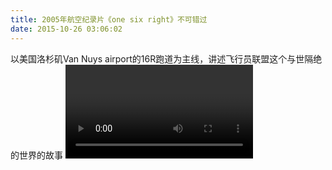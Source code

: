 ```yaml
---
title: 2005年航空纪录片《one six right》不可错过
date: 2015-10-26 03:06:02
---
```





以美国洛杉矶Van Nuys airport的16R跑道为主线，讲述飞行员联盟这个与世隔绝的世界的故事
<video>http://static.video.qq.com/TPout.swf?vid=u0162svb643&auto=0</video>

